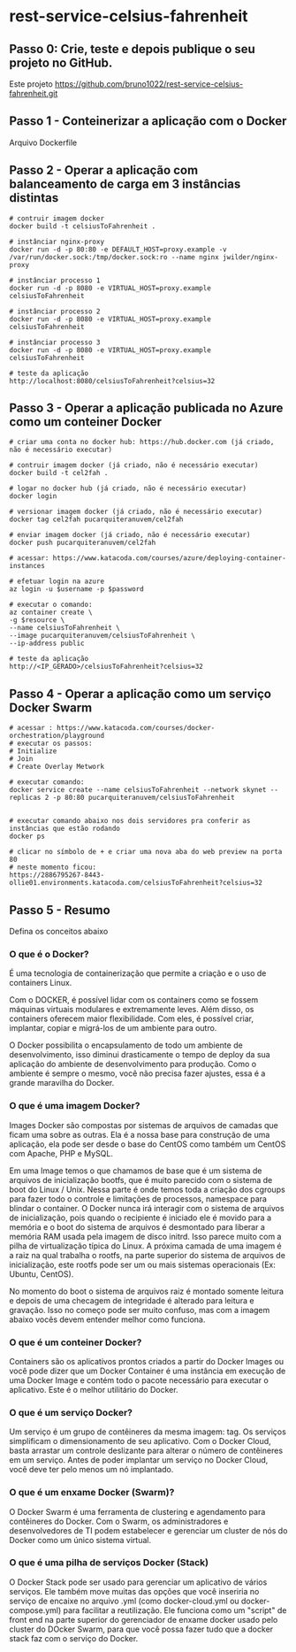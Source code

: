 # rest-service-celsius-fahrenheit


## Passo 0: Crie, teste e depois publique o seu projeto no GitHub.
Este projeto https://github.com/bruno1022/rest-service-celsius-fahrenheit.git


## Passo 1 - Conteinerizar a aplicação com o Docker 
Arquivo Dockerfile


## Passo 2 - Operar a aplicação com balanceamento de carga em 3 instâncias distintas
```
# contruir imagem docker
docker build -t celsiusToFahrenheit .

# instânciar nginx-proxy
docker run -d -p 80:80 -e DEFAULT_HOST=proxy.example -v /var/run/docker.sock:/tmp/docker.sock:ro --name nginx jwilder/nginx-proxy

# instânciar processo 1
docker run -d -p 8080 -e VIRTUAL_HOST=proxy.example celsiusToFahrenheit

# instânciar processo 2
docker run -d -p 8080 -e VIRTUAL_HOST=proxy.example celsiusToFahrenheit

# instânciar processo 3
docker run -d -p 8080 -e VIRTUAL_HOST=proxy.example celsiusToFahrenheit

# teste da aplicação
http://localhost:8080/celsiusToFahrenheit?celsius=32
```

## Passo 3 - Operar a aplicação publicada no Azure como um conteiner Docker
```
# criar uma conta no docker hub: https://hub.docker.com (já criado, não é necessário executar)

# contruir imagem docker (já criado, não é necessário executar)
docker build -t cel2fah .

# logar no docker hub (já criado, não é necessário executar)
docker login

# versionar imagem docker (já criado, não é necessário executar)
docker tag cel2fah pucarquiteranuvem/cel2fah

# enviar imagem docker (já criado, não é necessário executar)
docker push pucarquiteranuvem/cel2fah

# acessar: https://www.katacoda.com/courses/azure/deploying-container-instances

# efetuar login na azure
az login -u $username -p $password

# executar o comando:
az container create \
-g $resource \
--name celsiusToFahrenheit \
--image pucarquiteranuvem/celsiusToFahrenheit \
--ip-address public

# teste da aplicação
http://<IP_GERADO>/celsiusToFahrenheit?celsius=32

```


## Passo 4 - Operar a aplicação como um serviço Docker Swarm
```
# acessar : https://www.katacoda.com/courses/docker-orchestration/playground
# executar os passos:
# Initialize
# Join
# Create Overlay Metwork

# executar comando:
docker service create --name celsiusToFahrenheit --network skynet --replicas 2 -p 80:80 pucarquiteranuvem/celsiusToFahrenheit


# executar comando abaixo nos dois servidores pra conferir as instâncias que estão rodando
docker ps

# clicar no símbolo de + e criar uma nova aba do web preview na porta 80
# neste momento ficou:
https://2886795267-8443-ollie01.environments.katacoda.com/celsiusToFahrenheit?celsius=32
```


## Passo 5 - Resumo

Defina os conceitos abaixo

### O que é o Docker?

É  uma tecnologia de containerização que permite a criação e o uso de containers Linux.

Com o DOCKER, é possível lidar com os containers como se fossem máquinas virtuais modulares e extremamente leves. Além disso, os containers oferecem maior flexibilidade. Com eles, é possível criar, implantar, copiar e migrá-los de um ambiente para outro.

O Docker possibilita o encapsulamento de todo um ambiente de desenvolvimento, isso diminui drasticamente o tempo de deploy da sua aplicação do ambiente de desenvolvimento para produção. Como o ambiente é sempre o mesmo, você não precisa fazer ajustes, essa é a grande maravilha do Docker.

### O que é uma imagem Docker?

Images Docker são compostas por sistemas de arquivos de camadas que ficam uma sobre as outras. Ela é a nossa base para construção de uma aplicação, ela pode ser desde o base do CentOS como também um CentOS com Apache, PHP e MySQL.

Em uma Image temos o que chamamos de base que é um sistema de arquivos de inicialização bootfs, que é muito parecido com o sistema de boot do Linux / Unix. Nessa parte é onde temos toda a criação dos cgroups para fazer todo o controle e limitações de processos, namespace para blindar o container. O Docker nunca irá interagir com o sistema de arquivos de inicialização, pois quando o recipiente é iniciado ele é movido para a memória e o boot do sistema de arquivos é desmontado para liberar a memória RAM usada pela imagem de disco initrd. Isso parece muito com a pilha de virtualização típica do Linux. A próxima camada de uma imagem é a raiz na qual trabalha o rootfs, na parte superior do sistema de arquivos de inicialização, este rootfs pode ser um ou mais sistemas operacionais (Ex: Ubuntu, CentOS).

No momento do boot o sistema de arquivos raiz é montado somente leitura e depois de uma checagem de integridade é alterado para leitura e gravação. Isso no começo pode ser muito confuso, mas com a imagem abaixo vocês devem entender melhor como funciona.

### O que é um conteiner Docker?

Containers são os aplicativos prontos criados a partir do Docker Images ou você pode dizer que um Docker Container é uma instância em execução de uma Docker Image e contém todo o pacote necessário para executar o aplicativo. Este é o melhor utilitário do Docker.

### O que é um serviço Docker?

Um serviço é um grupo de contêineres da mesma imagem: tag. Os serviços simplificam o dimensionamento de seu aplicativo. Com o Docker Cloud, basta arrastar um controle deslizante para alterar o número de contêineres em um serviço. Antes de poder implantar um serviço no Docker Cloud, você deve ter pelo menos um nó implantado.

### O que é um enxame Docker (Swarm)?

O Docker Swarm é uma ferramenta de clustering e agendamento para contêineres do Docker. Com o Swarm, os administradores e desenvolvedores de TI podem estabelecer e gerenciar um cluster de nós do Docker como um único sistema virtual.

### O que é uma pilha de serviços Docker (Stack)

O Docker Stack pode ser usado para gerenciar um aplicativo de vários serviços. Ele também move muitas das opções que você inseriria no serviço de encaixe no arquivo .yml (como docker-cloud.yml ou docker-compose.yml) para facilitar a reutilização. Ele funciona como um "script" de front end na parte superior do gerenciador de enxame docker usado pelo cluster do DOcker Swarm, para que você possa fazer tudo que a docker stack faz com o serviço do Docker.

